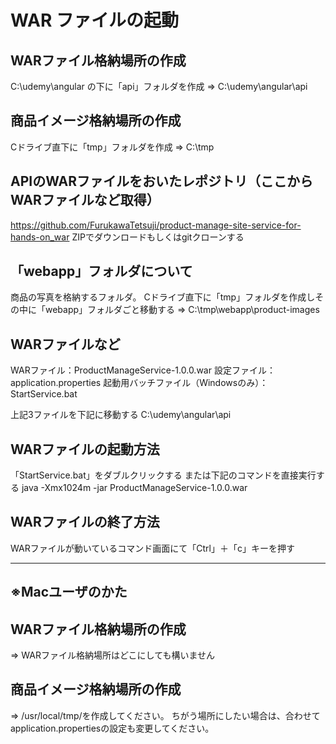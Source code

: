# WAR ファイルの起動

## WARファイル格納場所の作成
C:\udemy\angular の下に「api」フォルダを作成 ⇒ C:\udemy\angular\api

## 商品イメージ格納場所の作成
Cドライブ直下に「tmp」フォルダを作成 ⇒ C:\tmp

## APIのWARファイルをおいたレポジトリ（ここからWARファイルなど取得）
https://github.com/FurukawaTetsuji/product-manage-site-service-for-hands-on_war
ZIPでダウンロードもしくはgitクローンする

## 「webapp」フォルダについて
商品の写真を格納するフォルダ。
Cドライブ直下に「tmp」フォルダを作成しその中に「webapp」フォルダごと移動する ⇒ C:\tmp\webapp\product-images

## WARファイルなど
WARファイル：ProductManageService-1.0.0.war
設定ファイル：application.properties
起動用バッチファイル（Windowsのみ）：StartService.bat

上記3ファイルを下記に移動する
C:\udemy\angular\api

## WARファイルの起動方法
「StartService.bat」をダブルクリックする
または下記のコマンドを直接実行する
java -Xmx1024m -jar ProductManageService-1.0.0.war

## WARファイルの終了方法
WARファイルが動いているコマンド画面にて「Ctrl」＋「c」キーを押す

-------------------------------------------------------------------------------
※Macユーザのかた
-------------------------------------------------------------------------------
## WARファイル格納場所の作成
 ⇒ WARファイル格納場所はどこにしても構いません

## 商品イメージ格納場所の作成
 ⇒ /usr/local/tmp/を作成してください。
 ちがう場所にしたい場合は、合わせてapplication.propertiesの設定も変更してください。

